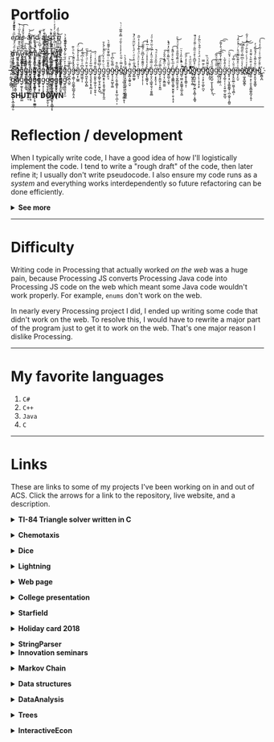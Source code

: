 # Portfolio
*epic* and also *g*


m̋͑̋́̈́̾ͪͬ̅ͧ͛̽̓̄ͤͩ̔͂̚͏̡̰̼͍͙͡y͔̥̣̖̘̘̦͓̟͈̖̥͆ͩ̓͋͊͋̉̋̏̾ͫͥ̚͠ ̴̖͔͓̫̬ͮ̒̌̓̈́ͬ̍ͮ̽̏ͧͯ́͡ͅn̶͉̩̪͙̲̻̙͎̠̜͐͆̌̒͢͠ͅͅa̢̡̤̦͇͕ͦ̀̉̉̍̒͑̓͊̂́͢͝m̦̘̟͎̯̫̜̲̲̹̖͇̖̣͈̲̭ͣ̽́̉͐̄͊͠é̛̛͇̰͔̙̲͍̥̯̙̽͑̅͆͐͑̒̇ͦ͐̄̚̚͘͘͞ ̶̽̿̒ͨ͊ͫͫ̄͑̽̀̌͜͏̤̥̫̗͔̪̖̭̮̝̙̪̖̩̹͚̰̬ì̷̭͈̳̱ͮͬ̔́͒ͧͮ̇̑̕ş̵̷̙̭͉͙̯͕̜̘ͣ́ͨ̍̅̏͟͝ ̧̟̙͖͔̗̯̙̭ͥͨ͛͌͐ͦ͊ͤ̂̄ͬ̀͘ͅĵ̷̵̴̪̻͈̹͖͓̒̏͂̅̇̍̓͢ͅȩ̛ͧ͋͗ͮ̅̓̆̿̄̅ͮ̓̒̓ͭͬͮ̐́͟҉̤͎̮͍̞͕̹͙̬̠f̛̛̳̜̥̝̮͚̜͕̼̩̻̗ͨ̊ͫͪͦ̂͋̃ͤ̏̒͜f̸̛̝̹̼͔͖͔̫̦̠͔̞̹̙̙͙̎ͮͨ̓̀

̶̷̧̜̯̰̰̦͔̻̻̩̎̊ͬ̋̈͑ͩ̓͐g̒̿͂̾̅̀̑͗̈́̚̕҉̤̙̭͙̼͈̺̫̻̲̤̞̳̖͡͡ͅg̷̖̣̖̜̑̉̽̐̂͂̃ͬ̆̀͗̉ͮͅg̡̨͊͐ͩ̎̃ͣ̾̄̇̀̇̂̃͂̍̊͋̚͠͏̟̣̻͎͢g̡̼̝̱̬͙͓̝̞͇͓̊́͂͌̊̍ͨ̑ͭ̅̕g̼̼̯̣̲̙̗̦͈̫͖̪̭͖͇͔̦̱̠̅̓͑͂ͬ̂̏͒͆̋ͦ͑̾͌͒̓̅̚͠g̨̛͔̖̙̜̫̙͈͚̮̤̽ͬͦ̽̄̅̅͟͝͞g̍͊̅͌͂͏̨̢̮̠̠̞̲̙g̨ͨ̅̐ͧͪ͏͇͍̖͎g̷̊̆ͦ̄͋͝҉̫͓̘͓͉̪̗̰̻̭̮̜̩̼̱͕͖̹̪ġ̴̢̹̰͓̝̠̯͙̗̲͈̯̰̦͓̜̤̳̞ͭ̓͂̽ͦͣ̈͌̒̆̊́g̢̨͉͍̘̲̦̰̭̤̗̮̦̬̝̘͉͒ͯ̉̿̔̂͟͜͡g̢̢̼̥͚͍̰̘̟̰̮̯̠ͨ͑͗̃̈́̃́ͭ̽̈ͫͅģ̉͛̊̈́̋͑̃͐̔ͥ̀̐͛̃ͬͨ͏͓͔͚̼̜̝̩̪̞̀g̨̪̝̻͉̺͈̃̏͋ͫ̇͐͢͞g̵̶̶̵̢͉͇̜̦̪̯̳̟̲̻̘̙͍͙̤͋̐̀̊̋͊͑ͪͩ̇͊ͅg̤͓̜̺̳̃̍̆ͥ̅ͣ̍̊̓̓ͥ̈́͜͡ǧ̴͖͖̰̩͎͆ͤͤ̏ͭ͆̍̆ͣ̓͟ͅg̨͖̯̖̝̺͙̻ͣ̆̈̄ͬͩͨ̑̎̾ͫ͜g̵̨̧̘̱̖̥͕̟̗̻͔͕͗̅͋̓͛̽̉͑͝ͅg̟͈̮͍̞͖̗͈͎̹͍̭̜̖͌ͮ͊ͩ̒ͥͯ̇͘g̨̗̻̥̼̝͙̤̰̱̟̺̾̆͆͌̃̃͊͟͟͞g̨̻̱̭̹̟͉̱͈̘͚̥͔̞͓̰̯ͪͧ͑̂ͧ̓̈́ͦ̾ͤ͛͐̄͘͟ͅġ̴̨̱̤̘̃̊̊ͫͨ̿͐͊̂ͤ͌̃ͯ̀ģ̿̌̏̀͆̍̔͏̷̴̙̘͎̯̠̺̬̜͇͞g̴̷̨̗̤̝̼͎̮̻̟̟͕͙̥̲̠̖̪̩̜͕̅̃̍̂͘g̵̍̽̿ͥ͋ͪ̓̒̾̾̍͋ͩ̿̓͌̅ͨͥ̀҉̢̨̩̜̤̝̺͎̗̤̟̘̜̮̼̞̰͇̱̞ͅg̷̨̩͙̫͔͙̞̼̝̜̘͕͚͚̭̼̅ͨ̆ͪͣ̀̀ͅͅg̨̻̝͚͍̣̤̬ͭ̎̄ͥ͘͝g̴̵̦͇͚̬ͫ̊͂̇ͪͯͩ͗̈́͛̀̆ͫ̃ͩͤ́̚̚g̶̶̻̟̦ͭ͐̍̓ͧͣͨ̈́̇͊̒ͯ̾͐̇̋̑͜g̵̸̢̞̹̝̦̩̩ͭ̑͌̆͋̒̄͆͂ͨ͛͌̃ͧ͡g̸̢̢͚̪̟̖̖̓̓̔ͮ̽̽͐ͥͫ̽ͥ̅̓̾͟͢g̢̱͎̤͉̲͚̖͈̘͔̮̱̮̻̐ͦ̿͋ͩ̂̒ͬͩ̇͂̈́̄̇ͩ́g̜͙̞̭̩̹̥ͨ͆͐͂̂ͦͣͮͣ̚͘̕g͎̗̯̰̫̦̖͕̝̰̰͛̅͂ͦ́͠ğ͕͔̹̤̭̳͚̫ͭͫ̐̄͑̑̌̀́̚͘͠g̸̭̱̺̠̝͖̟̾̎ͫͪ̏͌͐ͦ̏ͧ̓ͣ̀̀̚ͅg̸͈̠̘͇͇̮͙̺͍̮̯̯̙̹̯̜̩̥͙̔͐̅ͪ͊ͮ͒ͮ̃̊̇̚͡g̢̘̰̗̻͖̭͉̭͕̓ͬ̈ͩ͌̉̃̃̆ͣ̊ͣͧͣͪͦ͜g̷̵̸̳͎̮̳͕̭͚̳̥̯̲̯͙͖̔ͪ͒̽̒̋̒͑͛̈̚̚͢ͅͅg̴̷̢̱̥͓̯͇̜̝̩͆͐̎̓̓ͨ̑̋͞ͅgͩͨ̏̈ͧͮͭ̈̌ͮ͛̈ͥ̈́ͣ͗҉̴̧̢͖̞͍͈̜̳͡g̴̱͙̪̫̹̟̫̰̗̮̪͕̥̻̩̣͙̳̘͑ͭ̽̋͆̂͛͒ͩ͂̃͗ͨ͂̄ͤͩ̆̚͘̕̕g̷̢̩̖̣͔͎͓͕̙͗ͤͨͯ̔̈́ͯ̉ͬ͋̄̀ͪ̐́́͘̕ǧ̷̢̣̹͓̙̮͕̺̙̪̝ͬ͊̿͢͜ģ̢͛͌̈̊ͪ̏҉͎̠͓̼̗ḡ̞̫̭̺̠̫̗͓̝̝̺̙͉̋̈́̒͟͡ͅgͥ̄̑ͩ̅ͣ̑̃͢͠͡͡͏̦͖̭͈̺͔̣̜̣͎̺̦̤͔̳ǧ̲̥͓̩͕̠̦̤͑ͧͦ͋̓̑̎ͥ́͒̓͂̄͠͡g̷̢̡̛̪̥͔̣̹͔̯̠͚̠̫͈̪̘̋̓̎̾̃̀ģ̵̨̥̩̟̤͙̩͇͈̳̟̜̪͔̺̥͕̯̪͍ͯͭͮͥ́̌ͪ͡ġ̶̨̙̭̯̼̲̠̫͖͔͉͉̻̹ͧ̆͗̿̍͟͞͠ĝ̶͔͎̤̬͗ͦ̊͌̏̈̌ͩ̊ͬ͗̓ͤ̂̒͜͢͝ġ̸̷̀̔ͦͦ͆̿ͮ̏̎̅̎ͥ̕͝҉͎̹͖͙̼̲̬͇ͅg̸̛ͤ̓ͯͭ̉̀ͥ̌͐̋ͨͩ͋ͭ̓͋͜͜҉̲̘ͅg̸̷̛̮̼̜̞̗̜̯̝̝̬̻͚̯̪̘͎͈̝͋ͣ̈̆͋̀͑͊̑̊g̵̶̯̝̱̮͎̰̩͇̬ͯ̈͋͛͌̔ͤ́̽̑̏ͣ̓͜g͊ͨ̑̄̓̑̅ͮ̾ͬ͑̃͐̓͛̓͡҉̺͚̪̝̪g̴̷͙̻̙̩̠̮̜͓̣̗̙͙̲̱͖͓̗̮ͬ͒̑̓̎̈͋͋̊̓̀ͣ̅g̸̓ͧ͑ͪ́̕͏͍̝̰̰̞̥̲ǧ̥͚̖̙̟̞̖͖͙͍̳͌͐ͧ̽̎ͬ͂̊ͫ͛͢͞g̵̔ͬ̋͗͆̚҉̴͓̙͎͉̪͈̰̰̣̙̪ͅģ͖͙̘ͪͫ̽ͭ́ͫ͑̾͑ͨ̒ͣ̀͡ͅg̷̢̧̳̩̙̥͕͚̣̠̙̥̫̲̳̣̐ͫ̿͐̇ͭ̿ͨͮ̄̈̽ͦ͆ͨ̈́̓̚͞ͅg͛͆ͥͪ͘͏̥͓̬͓̖̺͉̤̣̯̟͔̟̩̭g̴̢͓̩̩͓̥͉̳̼ͭͭͬͮ͗̍̒̃̍̒͊́̐͆͌͗́͌͡ͅg̵̢͈̘̱̗̳͔͚͕̭̩̬̫̹̞ͭ̃̔̇ͭͩͥ̄̾ͧͭ̅̽̾ͣͫ̾ͩ̀́g̴͚̥̠͔̰͇͍̪̞͍̠̝̩̭̻̣̗̟ͥͣͣͨ͑͑̊̌͝g̰͍̩̱̗ͦ̊̂̄͂̿ͩ̀̋̈ͥͥͣͯ͊̋ͭ̚͢͞g̏̽͒̏͐̅ͣ̎̉͏̱͔̣͔̜̟͓̝̩̥̲̟̦̀̕͢͞ͅg̵̛̛̭̰̪̯̫͉͈̩̫͌̏ͭ́̃͊͠

**SHUT IT DOWN**

---

# Reflection / development


When I typically write code, I have a good idea of how I'll logistically implement the code. I tend to write a "rough draft" of the code, then later refine it; I usually don't write pseudocode. I also ensure my code runs as a *system* and everything works interdependently so future refactoring can be done efficiently.

<details><summary><strong>See more</strong></summary>

Most of the pride I have as a programmer comes from the code I write outside of class. All of these projects I made independently. Here are a few projects I'm proud of:

- My most recent project is my C# library, [RazorSharp](https://github.com/Decimation/RazorSharp).

	- I also wrote a [few articles](https://www.codeproject.com/Articles/1254217/Calculating-Heap-Size-of-Managed-Objects) on the code I wrote documenting .NET internals.

	- This specific code snippet uses pointer manipulation and pointer arithmetic which helped me understand pointers. To summarize the function, it returns the memory address of the raw data of an object in dynamic heap memory.

	```C#
	[MethodImpl(MethodImplOptions.AggressiveInlining)]
	public static Pointer<byte> AddressOfHeap<T>(ref T t) where T : class
	{
		TypedReference tr = __makeref(t);

		// NOTE:
		// Strings have their data offset by RuntimeHelpers.OffsetToStringData
		// Arrays have their data offset by IntPtr.Size * 2 bytes (may be different for 32 bit)
		return **(IntPtr**) (&tr);
	}
	```       

- Around April 2018, I started writing my C triangle solver for the TI-84: [TITrig](https://github.com/Decimation/TITrig). This project taught me a lot about assembly, specifically Zilog Z80 assembly, and native programming.

- I also made a Schoology quiz taker in November 2017 using Selenium and C#: [QuizletSharp](https://github.com/Decimation/QuizletSharp). I'm in the process of rewriting this library because my skills have increased significantly since I first wrote it. Ironically, the program is actually very fast. This is a code snippet that resolves the current question and attempts to find the closest answer.

	```C#
	public void LongMode()
	{
		Stopwatch localSw = Stopwatch.StartNew();

		Console.Clear();
		_numOfQuestions = GetQuestionAmount();
		Console.WriteLine("Total questions: {0}", _numOfQuestions);

		for (int i = 0; i < _numOfQuestions; i++) {
			_currentQuestion = i;
			string prompt = GetPromptAtQuestionNum(i);

			List<IWebElement> radios = GetRadiosAtQuestionNum(i);
			LogQuestion("Indexed {0} radios in this scope", radios.Count);


			string def;

			if (Manual.ContainsKey(prompt)) {
				def = Manual[prompt];
				goto skipPool;
			}

			try {
				def = _qp.Pool[prompt];
			}
			catch (KeyNotFoundException) {
				// Run advanced search if key is not found

				LogQuestion("Key not found!");
				def = FindClosestDelta(prompt);
			}
	...
	```

- My first significant project was my [Cydia repository](https://github.com/Decimation/decimation.github.io) for jailbroken iOS devices which I made in 8th grade. It has served as a template for many GitHub-based Debian APT package management repositories.

- For my class-based accomplishments, I learned a lot about Processing (which I honestly dislike) and drawing methods. It has helped me visually channel my creativity. You can also use the arrows below to see some of the projects I made in class

</p>
</details>

---

# Difficulty

Writing code in Processing that actually worked *on the web* was a huge pain, because Processing JS converts Processing Java code into Processing JS code on the web which meant some Java code wouldn't work properly. For example, `enums` don't work on the web. 

In nearly every Processing project I did, I ended up writing some code that didn't work on the web. To resolve this, I would have to rewrite a major part of the program just to get it to work on the web. That's one major reason I dislike Processing.

---

# My favorite languages

1. `C#`
2. `C++`
3. `Java`
4. `C`

---

# Links

These are links to some of my projects I've been working on in and out of ACS. Click the arrows for a link to the repository, live website, and a description.

<p></p>


<details><summary><strong>TI-84 Triangle solver written in C</strong></summary>
<p>

- <a href="https://github.com/Decimation/TITrig">TITrig<br></a>

- <p>45-45-90<br> <img src="https://raw.githubusercontent.com/Decimation/TITrig/master/45_45_90.png"></p>

- <p>AAS<br> <img src="https://raw.githubusercontent.com/Decimation/TITrig/master/aas.png"></p>

- Some of the hardest code is in [this file](https://github.com/Decimation/TITrig/blob/master/src/Right/RightTriangle.c)

</p>
</details>

<p></p>

<details><summary><strong>Chemotaxis</strong></summary>
<p>

- <a href="https://github.com/StantonR16/Chemotaxis">Chemotaxis<br></a>

- <a href="https://stantonr16.github.io/Chemotaxis/">Chemotaxis URL</a>

- I thought this was a pretty cool project to start the year. I mostly learned about drawing more advanced things in Processing.

</p>
</details>

<p></p>


<details><summary><strong>Dice</strong></summary>
<p>

- <a href="https://github.com/StantonR16/Dice">Dice<br></a>

- <a href="https://stantonr16.github.io/Dice/">Dice URL</a>

- The biggest thing I learned while making this project was efficiency. I came up with a cool method for drawing die by using enums, but unfortunately a lot of the code I wrote didn't work online.

</p>
</details>

<p></p>


<details><summary><strong>Lightning</strong></summary>
<p>

- <a href="https://github.com/StantonR16/lightning2">Lightning (+JS)<br></a>

- <a href="https://stantonr16.github.io/lightning2/">Lightning URL<br></a>

- I thought it was cool being able to combine both Processing and JS in the same web page. It taught me a lot about how modern websites fuse languages together to create a complex and interactive web page.

<!-- <a href="https://stantonr16.github.io/Dice/">Lightning JS</a> -->

</p>
</details>

<p></p>


<details><summary><strong>Web page</strong></summary>
<p>
  
  - <a href="https://github.com/StantonR16/TestPage">Web page<br></a>
  
  - <a href="https://stantonr16.github.io/TestPage/">Web page URL<br></a>
  
  - This was the first legitimate website I created using pure HTML and JS. I'd created websites before, but nowhere near as complex as this one. I also knew what I was doing this time around.


</p>

</details>

<p></p>

<details><summary><strong>College presentation</strong></summary>

<p>
  
  - <a href="https://docs.google.com/presentation/d/10J8a6gS9GdSibj7b8eD5rL5nlw0OKGnh99JgMz0yQVU/edit?usp=sharing">Presentation<br></a>
  
  - It was nice to visit another college campus. Though I decided to go to the U of MN instead, it was interesting talking to the staff about their computer science programs.


</p>
</details>
<p></p>

<details><summary><strong>Starfield</strong></summary>

<p>
  
  - <a href="https://github.com/StantonR16/starfield5">Starfield<br></a>
  
  - <a href="https://stantonr16.github.io/starfield5/">Starfield URL<br></a>
  
  - I liked learning how to draw even more advanced things in Processing. I came up with a cool method for moving stars:
 
```Java
void move(double angleDelta) {
    m_color = color((int)(Math.cos(m_angle) * 255),(int)(Math.sin(m_angle) * 255),(int)(Math.tan(m_angle) * 255));
    m_x = Math.cos(m_angle) * m_scalar + (m_x);
    m_y = Math.sin(m_angle) * m_scalar + (m_y);
    m_angle += angleDelta;
  }
```

- Basically, this code does some epic trigonometric and sinusoidal calculations which move the star. This code actually wasn't hard at all (because SOH-CAH-TOA is epic), but relatively speaking it was hard to visualize the calculations.
 
</p>
</details>

<p></p>
<details><summary><strong>Holiday card 2018</strong></summary>

<p>
  
  - <a href="https://github.com/StantonR16/HolidayCard2018">Holiday card<br></a>
 
 - <a href="https://stantonr16.github.io/HolidayCard2018/">Holiday card URL<br></a>
 
 - This Holiday card was more advanced than the one I did in 2017. This was particularly epic because I included easter eggs. The code I wrote was also a lot better than the 2017 Holiday card.
 
</p>




</details>
<p></p>
<details><summary><strong>StringParser</strong></summary>

<p>
  
  - <a href="https://github.com/StantonR16/StringParser">StringParser<br></a>
  
  - <a href="https://stantonr16.github.io/StringParser/">StringParser URL<br></a>

- This assignment was extremely frustrating because my code worked on desktop but not online *(as does every single Processing project)*. Specifically, my syllable counter was originally done with Regex but Processing is stupid and Regex doesn't work online. I ended up having to write my syllable counter in a less efficient manner. I had to write the syllable counter a total of 3 times before it actually worked.
 
</p>

<p></p>
</details>
<details><summary><strong>Innovation seminars</strong></summary>

<p>
  
  - <a href="https://docs.google.com/presentation/d/1xKpmGuXt1puuoJHT7F5XfBme4tMiMoWxTg_g47VaHEo/edit?usp=sharing">Presentation<br></a>
  

- Project Soli is a project by Google to create interactive interfaces using radio frequencies. I think this would be very cool to be able to program. It would be epic if you could program it to do what you want.
 
</p>
</details>
<p></p>
<details><summary><strong>Markov Chain</strong></summary>

<p>
  
  - <a href="https://github.com/ACS-2018-2019/Stanton.R/blob/master/MarkovC/MarkovC.pde">MarkovC<br></a>
  

- I thought this was interesting but it confused me a bit before I could fully understand it. I think it's a really cool aspect of computer science and it taught me a lot about how thinks like search engines work.
 
</p>
</details>
<p></p>
<details><summary><strong>Data structures</strong></summary>

<p>
  
  - <a href="https://github.com/ACS-2018-2019/Stanton.R">Some code<br></a>
  

- I learned a lot about data structures this year. I already knew about Sets, Maps, and LinkedLists, but I learned a lot about Queues and Stacks. I had never used Queues and Stacks before because I never needed to use a structure like them. I think my knowledge will help me write more efficient and effective code because I will know which structure I need to use and how to apply its use.
 
</p>
</details>
<p></p>
<details><summary><strong>DataAnalysis</strong></summary>

<p>
  
  - <a href="https://github.com/StantonR16/DataAnalysis">DataAnalysis<br></a>
  

- This project analyzed a set of data. Specifically, it analyzed my Instagram page's data such as comments, likes, posts, views, etc. over time. It created a bar graph of and a line graph based on the date setting. You could analyze the day, week, month, year, or absolute time.
 
</p>
</details>
<p></p>
<details><summary><strong>Trees</strong></summary>

<p>
  
  - <a href="https://github.com/ACS-2018-2019/Stanton.R/tree/master/Treez">Trees<br></a>
  

- I thought learning about Trees was really interesting because I'd never used a structure like a Tree before. I also think it's really interesting how they work because I learned about how certain websites and apps use Trees to make a functioning interactive tool like a quiz.
 
</p>
</details>
<p></p>
<p></p>
<details><summary><strong>InteractiveEcon</strong></summary>

<p>
  
  - <a href="https://github.com/StantonR16/InteractiveEcon">InteractiveEcon<br></a>
  
  - WIP  

- This was my final project for ACS. The program creates interactive economic graphs such as simple supply and demand. It shows the effects of shifts of curves.
 
</p>
</details>

